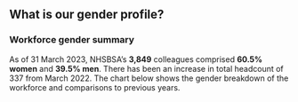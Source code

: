 ## What is our gender profile?

### Workforce gender summary

As of 31 March 2023, NHSBSA’s __3,849__ colleagues comprised __60.5% women__ and __39.5% men__. There has been an increase in total headcount of 337 from March 2022. The chart below shows the gender breakdown of the workforce and comparisons to previous years.
